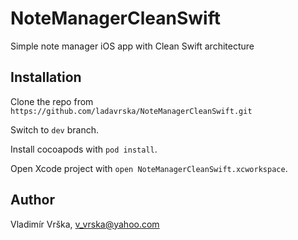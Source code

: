 # NoteManagerCleanSwift
Simple note manager iOS app with Clean Swift architecture

## Installation
Clone the repo from `https://github.com/ladavrska/NoteManagerCleanSwift.git`

Switch to `dev` branch.

Install cocoapods with `pod install`.

Open Xcode project with `open NoteManagerCleanSwift.xcworkspace`.

## Author
Vladimír Vrška, v_vrska@yahoo.com

